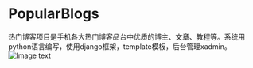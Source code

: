 # PopularBlogs
热门博客项目是手机各大热门博客品台中优质的博主、文章、教程等。系统用python语言编写，使用django框架，template模板，后台管理xadmin。
![Image text](https://raw.github.com/yourName/repositpry/master/yourprojectName/img-folder/test.jpg)

